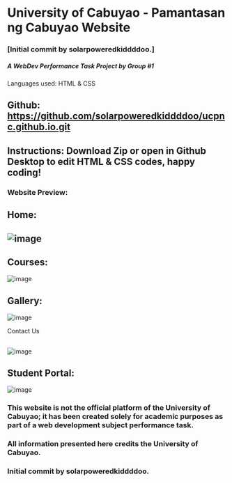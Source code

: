 <h1> University of Cabuyao -   Pamantasan ng Cabuyao Website </h1>

### [Initial commit by solarpoweredkiddddoo.]

<h5> A WebDev Performance Task Project by Group #1 </h5>

Languages used: HTML & CSS

## Github: https://github.com/solarpoweredkiddddoo/ucpnc.github.io.git

## Instructions: Download Zip or open in Github Desktop to edit HTML & CSS codes, happy coding!

<h3> Website Preview: </h3>

 <h2>Home:<h2>
  
![image](https://github.com/solarpoweredkiddddoo/ucpnc.github.io/assets/161029100/bfad67a8-06d2-4971-983c-c2c01e9fbea6)

 <h2>Courses:</h2>
 
![image](https://github.com/solarpoweredkiddddoo/ucpnc.github.io/assets/161029100/f3fc469e-1ed6-4869-a0a9-59946349133c)

 <h2> Gallery:</h2>
 
![image](https://github.com/solarpoweredkiddddoo/ucpnc.github.io/assets/161029100/071c2dd4-f950-451b-8bac-194bd624426f)

Contact Us <h2> </h2>

![image](https://github.com/solarpoweredkiddddoo/ucpnc.github.io/assets/161029100/4bc33ea4-7686-46c5-9104-75bb45b09995)

 <h2> Student Portal:</h2>
 
![image](https://github.com/solarpoweredkiddddoo/ucpnc.github.io/assets/161029100/0f20ec05-ee48-43da-91f1-b120483ec8fa)



### This website is not the official platform of the University of Cabuyao; it has been created solely for academic purposes as part of a web development subject performance task. 

### All information presented here credits the University of Cabuyao.

### Initial commit by solarpoweredkiddddoo. 



